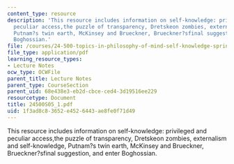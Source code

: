 ```yaml
---
content_type: resource
description: 'This resource includes information on self-knowledge: privileged and
  peculiar access,the puzzle of transparency, Dretskeon zombies, externalism and self-knowledge,
  Putnam?s twin earth, McKinsey and Brueckner, Brueckner?sfinal suggestion, and enter
  Boghossian.'
file: /courses/24-500-topics-in-philosophy-of-mind-self-knowledge-spring-2005/1f3ad8c83652e4526443ae8fe0f71d49_24500S05_1.pdf
file_type: application/pdf
learning_resource_types:
- Lecture Notes
ocw_type: OCWFile
parent_title: Lecture Notes
parent_type: CourseSection
parent_uid: 68e438e3-eb2d-cbce-ced4-3d19516ee229
resourcetype: Document
title: 24500S05_1.pdf
uid: 1f3ad8c8-3652-e452-6443-ae8fe0f71d49
---
```

This resource includes information on self-knowledge: privileged and peculiar access,the puzzle of transparency, Dretskeon zombies, externalism and self-knowledge, Putnam?s twin earth, McKinsey and Brueckner, Brueckner?sfinal suggestion, and enter Boghossian.

